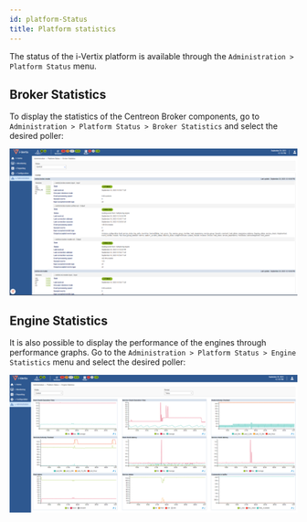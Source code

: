 ```yaml
---
id: platform-Status
title: Platform statistics
---
```


The status of the i-Vertix platform is available through the `Administration >
Platform Status` menu.

## Broker Statistics

To display the statistics of the Centreon Broker components, go to
`Administration > Platform Status > Broker Statistics` and select the
desired poller:

![image](../../assets/administration/platform-status/statistics-broker.png)

## Engine Statistics

It is also possible to display the performance of the engines through
performance graphs. Go to the `Administration > Platform Status > Engine
Statistics` menu and select the desired poller:

![image](../../assets/administration/platform-status/statistics-engine.png)